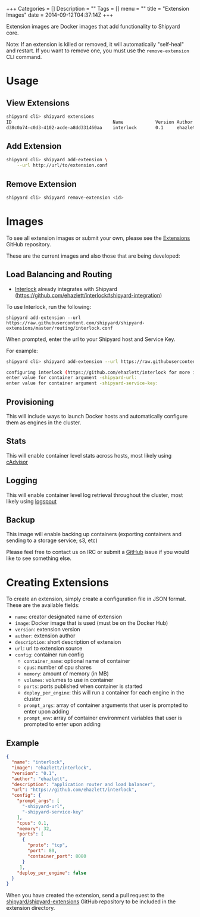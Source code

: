 +++
Categories = []
Description = ""
Tags = []
menu = ""
title = "Extension Images"
date = 2014-09-12T04:37:14Z
+++

Extension images are Docker images that add functionality to Shipyard core.

Note: If an extension is killed or removed, it will automatically "self-heal" and restart.  If you want to remove one, you must use the `remove-extension` CLI command.

# Usage

## View Extensions
```bash
shipyard cli> shipyard extensions
ID                                      Name            Version Author          Image                   Url                                     Description
d38c0a74-c0d3-4102-acde-a8dd331460aa    interlock       0.1     ehazlett        ehazlett/interlock      https://github.com/ehazlett/interlock   application router and load balancer
```

## Add Extension
```bash
shipyard cli> shipyard add-extension \
    --url http://url/to/extension.conf
```

## Remove Extension
```bash
shipyard cli> shipyard remove-extension <id>
```

# Images
To see all extension images or submit your own, please see the [Extensions](https://github.com/shipyard/shipyard-extensions/) GitHub repository.

These are the current images and also those that are being developed:

## Load Balancing and Routing

* [Interlock](https://github.com/ehazlett/interlock) already integrates with Shipyard (https://github.com/ehazlett/interlock#shipyard-integration)

To use Interlock, run the following:

`shipyard add-extension --url https://raw.githubusercontent.com/shipyard/shipyard-extensions/master/routing/interlock.conf`

When prompted, enter the url to your Shipyard host and Service Key.

For example:

```bash
shipyard cli> shipyard add-extension --url https://raw.githubusercontent.com/shipyard/shipyard-extensions/master/routing/interlock.conf

configuring interlock (https://github.com/ehazlett/interlock for more info)
enter value for container argument -shipyard-url:
enter value for container argument -shipyard-service-key:
```

## Provisioning
This will include ways to launch Docker hosts and automatically configure them as engines in the cluster.

## Stats
This will enable container level stats across hosts, most likely using [cAdvisor](https://github.com/google/cadvisor)

## Logging
This will enable container level log retrieval throughout the cluster, most likely using [logspout](https://github.com/progrium/logspout)

## Backup
This image will enable backing up containers (exporting containers and sending to a storage service; s3, etc)

Please feel free to contact us on IRC or submit a [GitHub](https://github.com/shipyard/shipyard) issue if you would like to see something else.

# Creating Extensions
To create an extension, simply create a configuration file in JSON format.  These are the available fields:

* `name`: creator designated name of extension
* `image`: Docker image that is used (must be on the Docker Hub)
* `version`: extension version
* `author`: extension author
* `description`: short description of extension
* `url`: url to extension source
* `config`: container run config
  * `container_name`: optional name of container
  * `cpus`: number of cpu shares
  * `memory`: amount of memory (in MB)
  * `volumes`: volumes to use in container
  * `ports`: ports published when container is started
  * `deploy_per_engine`: this will run a container for each engine in the cluster
  * `prompt_args`: array of container arguments that user is prompted to enter upon adding
  * `prompt_env`: array of container environment variables that user is prompted to enter upon adding

## Example

```json
{
  "name": "interlock",
  "image": "ehazlett/interlock",
  "version": "0.1",
  "author": "ehazlett",
  "description": "application router and load balancer",
  "url": "https://github.com/ehazlett/interlock",
  "config": {
    "prompt_args": [
      "-shipyard-url",
      "-shipyard-service-key"
    ],
    "cpus": 0.1,
    "memory": 32,
    "ports": [
      {
        "proto": "tcp",
        "port": 80,
        "container_port": 8080
      }
     ],
    "deploy_per_engine": false
  }
}
```

When you have created the extension, send a pull request to the [shipyard/shipyard-extensions](https://github.com/shipyard/shipyard-extensions) GitHub repository to be included in the extension directory.
